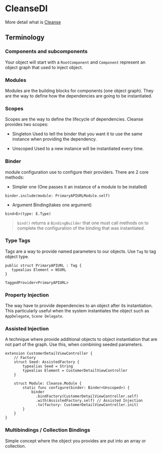 # CleanseDI

More detail what is [Cleanse](https://github.com/square/Cleanse)

## Terminology
### Components and subcomponents
Your object will start with a `RootComponent` and `Component` represent an object graph that used to inject object.

### Modules
Modules are the building blocks for components (one object graph). They are the way to define how the dependencies are going to be instantiated.

### Scopes
Scopes are the way to define the lifecycle of dependencies. Cleanse provides two scopes:
 - Singleton
 Used to tell the binder that you want it to use the same instance when providing the dependency.

 - Unscoped
 Used to a new instance will be instantiated every time.

 ### Binder
 module configuration use to configure their providers. There are 2 core methods: 
  - Simpler one (One passes it an instance of a module to be installed)
  ```
  binder.include(module: PrimaryAPIURLModule.self)
  ```

  - Argument Binding(takes one argument)
  ```
  bind<E>(type: E.Type)
  ```

  > `bind()` returns a `BindingBuilder` that one must call methods on to complete the configuration of the binding that was instantiated.


 ### Type Tags
 Tags are a way to provide named parameters to our objects. Use `Tag` to tag object type.

 ```
 public struct PrimaryAPIURL : Tag {
    typealias Element = NSURL
}

TaggedProvider<PrimaryAPIURL>
```

### Property Injection
The way have to provide dependencies to an object after its instantiation. This particularly useful when the system instantiates the object such as `AppDelegate`, `Scene Delegate`.

### Assisted Injection
A technique where provide additional objects to object instantiation that are not part of the graph. Use this, when combining seeded parameters.

```
extension CustomerDetailViewController {
    // Factory
    struct Seed: AssistedFactory {
        typealias Seed = String
        typealias Element = CustomerDetailViewController
    }

    struct Module: Cleanse.Module {
        static func configure(binder: Binder<Unscoped>) {
            binder
              .bindFactory(CustomerDetailViewController.self)
              .with(AssistedFactory.self) // Assisted Injection
              .to(factory: CustomerDetailViewController.init)
        }
    }
}
```

### Multibindings / Collection Bindings
Simple concept where the object you provides are put into an array or collection.